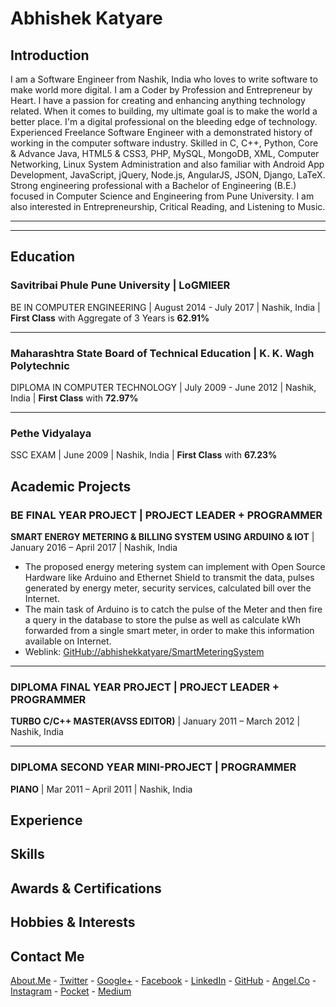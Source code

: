 # Abhishek Katyare

## __Introduction__
I am a Software Engineer from Nashik, India who loves to write software to make world more digital. I am a Coder by Profession and Entrepreneur by Heart. I have a passion for creating and enhancing anything technology related. When it comes to building, my ultimate goal is to make the world a better place. I'm a digital professional on the bleeding edge of technology. Experienced Freelance Software Engineer with a demonstrated history of working in the computer software industry. Skilled in C, C++, Python, Core & Advance Java, HTML5 & CSS3, PHP, MySQL, MongoDB, XML, Computer Networking, Linux System Administration and also familiar with Android App Development, JavaScript, jQuery, Node.js, AngularJS, JSON, Django, LaTeX. Strong engineering professional with a Bachelor of Engineering (B.E.) focused in Computer Science and Engineering from Pune University. I am also interested in Entrepreneurship, Critical Reading, and Listening to Music.

----------
----------

## __Education__
### Savitribai Phule Pune University | LoGMIEER
BE IN COMPUTER ENGINEERING | August 2014 - July 2017 | Nashik, India | **First Class** with Aggregate of 3 Years is **62.91%**

----------

### Maharashtra State Board of Technical Education | K. K. Wagh Polytechnic
DIPLOMA IN COMPUTER TECHNOLOGY | July 2009 - June 2012 | Nashik, India | **First Class** with **72.97%**

----------

### Pethe Vidyalaya
SSC EXAM | June 2009 | Nashik, India | **First Class** with **67.23%**


## __Academic Projects__
### BE FINAL YEAR PROJECT | PROJECT LEADER + PROGRAMMER
**SMART ENERGY METERING & BILLING SYSTEM USING ARDUINO & IOT** | January 2016 – April 2017 | Nashik, India
+ The proposed energy metering system can implement with Open Source Hardware like Arduino and Ethernet Shield to transmit the data, pulses generated by energy meter, security services, calculated bill over the Internet.
+ The main task of Arduino is to catch the pulse of the Meter and then fire a query in the database to store the pulse as well as calculate kWh forwarded from a single smart meter, in order to make this information available on Internet.
+ Weblink: [GitHub://abhishekkatyare/SmartMeteringSystem](https://github.com/abhishekkatyare/SmartMeteringSystem)

----------

### DIPLOMA FINAL YEAR PROJECT | PROJECT LEADER + PROGRAMMER
**TURBO C/C++ MASTER(AVSS EDITOR)** | January 2011 – March 2012 | Nashik, India

----------

### DIPLOMA SECOND YEAR MINI-PROJECT | PROGRAMMER
**PIANO** | Mar 2011 – April 2011 | Nashik, India

## __Experience__


## __Skills__


## __Awards & Certifications__


## __Hobbies & Interests__


## __Contact Me__
[About.Me](https://about.me/abhishekkatyare) -
[Twitter](https://twitter.com/AbhishekKatyare) -
[Google+](https://plus.google.com/+AbhishekKatyare) -
[Facebook](https://www.facebook.com/KatyareAbhishek) -
[LinkedIn](http://www.linkedin.com/in/abhishekkatyare) -
[GitHub](https://github.com/abhishekkatyare) -
[Angel.Co](https://angel.co/abhishekkatyare) -
[Instagram](https://www.instagram.com/abhishekkatyare) -
[Pocket](https://getpocket.com/@abhishekkatyare) -
[Medium](https://medium.com/@abhishekkatyare)

